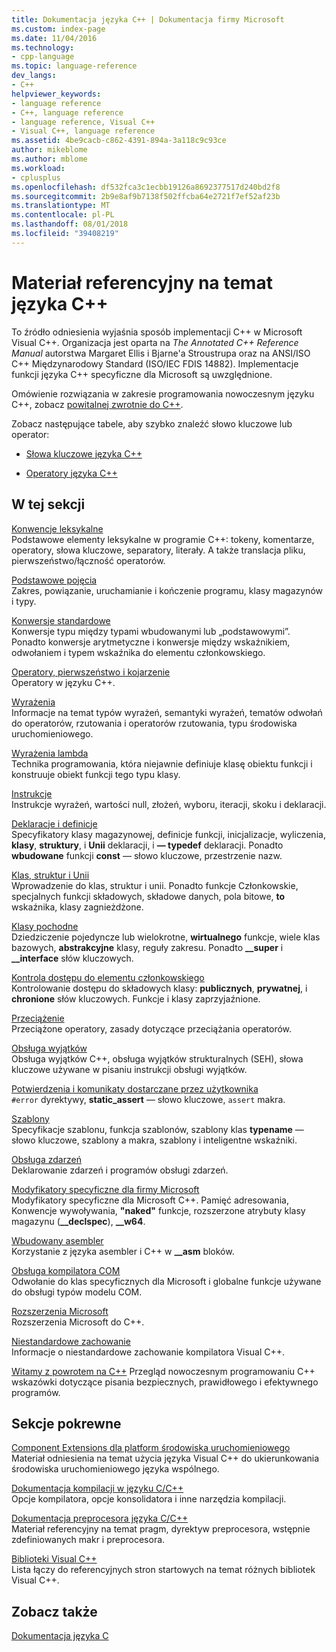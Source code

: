 ```yaml
---
title: Dokumentacja języka C++ | Dokumentacja firmy Microsoft
ms.custom: index-page
ms.date: 11/04/2016
ms.technology:
- cpp-language
ms.topic: language-reference
dev_langs:
- C++
helpviewer_keywords:
- language reference
- C++, language reference
- language reference, Visual C++
- Visual C++, language reference
ms.assetid: 4be9cacb-c862-4391-894a-3a118c9c93ce
author: mikeblome
ms.author: mblome
ms.workload:
- cplusplus
ms.openlocfilehash: df532fca3c1ecbb19126a8692377517d240bd2f8
ms.sourcegitcommit: 2b9e8af9b7138f502ffcba64e2721f7ef52af23b
ms.translationtype: MT
ms.contentlocale: pl-PL
ms.lasthandoff: 08/01/2018
ms.locfileid: "39408219"
---
```

# <a name="c-language-reference"></a>Materiał referencyjny na temat języka C++
To źródło odniesienia wyjaśnia sposób implementacji C++ w Microsoft Visual C++. Organizacja jest oparta na *The Annotated C++ Reference Manual* autorstwa Margaret Ellis i Bjarne'a Stroustrupa oraz na ANSI/ISO C++ Międzynarodowy Standard (ISO/IEC FDIS 14882). Implementacje funkcji języka C++ specyficzne dla Microsoft są uwzględnione.  

Omówienie rozwiązania w zakresie programowania nowoczesnym języku C++, zobacz [powitalnej zwrotnie do C++](welcome-back-to-cpp-modern-cpp.md).
  
 Zobacz następujące tabele, aby szybko znaleźć słowo kluczowe lub operator:  
  
-   [Słowa kluczowe języka C++](../cpp/keywords-cpp.md)  
  
-   [Operatory języka C++](../cpp/cpp-built-in-operators-precedence-and-associativity.md)  
  
## <a name="in-this-section"></a>W tej sekcji  

 [Konwencje leksykalne](../cpp/lexical-conventions.md)  
 Podstawowe elementy leksykalne w programie C++: tokeny, komentarze, operatory, słowa kluczowe, separatory, literały. A także translacja pliku, pierwszeństwo/łączność operatorów.  
  
 [Podstawowe pojęcia](../cpp/basic-concepts-cpp.md)  
 Zakres, powiązanie, uruchamianie i kończenie programu, klasy magazynów i typy.  
  
 [Konwersje standardowe](../cpp/standard-conversions.md)  
 Konwersje typu między typami wbudowanymi lub „podstawowymi”. Ponadto konwersje arytmetyczne i konwersje między wskaźnikiem, odwołaniem i typem wskaźnika do elementu członkowskiego.  
  
 [Operatory, pierwszeństwo i kojarzenie](../cpp/cpp-built-in-operators-precedence-and-associativity.md)  
 Operatory w języku C++.  
  
 [Wyrażenia](../cpp/expressions-cpp.md)  
 Informacje na temat typów wyrażeń, semantyki wyrażeń, tematów odwołań do operatorów, rzutowania i operatorów rzutowania, typu środowiska uruchomieniowego.  
  
 [Wyrażenia lambda](../cpp/lambda-expressions-in-cpp.md)  
 Technika programowania, która niejawnie definiuje klasę obiektu funkcji i konstruuje obiekt funkcji tego typu klasy.  
  
 [Instrukcje](../cpp/statements-cpp.md)  
 Instrukcje wyrażeń, wartości null, złożeń, wyboru, iteracji, skoku i deklaracji.  
  
 [Deklaracje i definicje](declarations-and-definitions-cpp.md)  
 Specyfikatory klasy magazynowej, definicje funkcji, inicjalizacje, wyliczenia, **klasy**, **struktury**, i **Unii** deklaracji, i **— typedef**  deklaracji. Ponadto **wbudowane** funkcji **const** — słowo kluczowe, przestrzenie nazw.  
  
 [Klas, struktur i Unii](../cpp/classes-and-structs-cpp.md)  
 Wprowadzenie do klas, struktur i unii. Ponadto funkcje Członkowskie, specjalnych funkcji składowych, składowe danych, pola bitowe, **to** wskaźnika, klasy zagnieżdżone.  
  
 [Klasy pochodne](../cpp/inheritance-cpp.md)  
 Dziedziczenie pojedyncze lub wielokrotne, **wirtualnego** funkcje, wiele klas bazowych, **abstrakcyjne** klasy, reguły zakresu. Ponadto **__super** i **__interface** słów kluczowych.  
  
 [Kontrola dostępu do elementu członkowskiego](../cpp/member-access-control-cpp.md)  
 Kontrolowanie dostępu do składowych klasy: **publicznych**, **prywatnej**, i **chronione** słów kluczowych. Funkcje i klasy zaprzyjaźnione.  
  
 [Przeciążenie](operator-overloading.md)  
 Przeciążone operatory, zasady dotyczące przeciążania operatorów.  
  
 [Obsługa wyjątków](../cpp/exception-handling-in-visual-cpp.md)  
 Obsługa wyjątków C++, obsługa wyjątków strukturalnych (SEH), słowa kluczowe używane w pisaniu instrukcji obsługi wyjątków.  
  
 [Potwierdzenia i komunikaty dostarczane przez użytkownika](../cpp/assertion-and-user-supplied-messages-cpp.md)  
 `#error` dyrektywy, **static_assert** — słowo kluczowe, `assert` makra.  
  
 [Szablony](../cpp/templates-cpp.md)  
 Specyfikacje szablonu, funkcja szablonów, szablony klas **typename** — słowo kluczowe, szablony a makra, szablony i inteligentne wskaźniki.  
  
 [Obsługa zdarzeń](../cpp/event-handling.md)  
 Deklarowanie zdarzeń i programów obsługi zdarzeń.  
  
 [Modyfikatory specyficzne dla firmy Microsoft](../cpp/microsoft-specific-modifiers.md)  
 Modyfikatory specyficzne dla Microsoft C++. Pamięć adresowania, Konwencje wywoływania, **"naked"** funkcje, rozszerzone atrybuty klasy magazynu (**__declspec**), **__w64**.  
  
 [Wbudowany asembler](../assembler/inline/inline-assembler.md)  
 Korzystanie z języka asembler i C++ w **__asm** bloków.  
  
 [Obsługa kompilatora COM](../cpp/compiler-com-support.md)  
 Odwołanie do klas specyficznych dla Microsoft i globalne funkcje używane do obsługi typów modelu COM.  
  
 [Rozszerzenia Microsoft](../cpp/microsoft-extensions.md)  
 Rozszerzenia Microsoft do C++.  
  
 [Niestandardowe zachowanie](../cpp/nonstandard-behavior.md)  
 Informacje o niestandardowe zachowanie kompilatora Visual C++.  

 [Witamy z powrotem na C++](welcome-back-to-cpp-modern-cpp.md) Przegląd nowoczesnym programowaniu C++ wskazówki dotyczące pisania bezpiecznych, prawidłowego i efektywnego programów.
  
## <a name="related-sections"></a>Sekcje pokrewne  
 [Component Extensions dla platform środowiska uruchomieniowego](../windows/component-extensions-for-runtime-platforms.md)  
 Materiał odniesienia na temat użycia języka Visual C++ do ukierunkowania środowiska uruchomieniowego języka wspólnego.  
  
 [Dokumentacja kompilacji w języku C/C++](../build/reference/c-cpp-building-reference.md)  
 Opcje kompilatora, opcje konsolidatora i inne narzędzia kompilacji.  
  
 [Dokumentacja preprocesora języka C/C++](../preprocessor/c-cpp-preprocessor-reference.md)  
 Materiał referencyjny na temat pragm, dyrektyw preprocesora, wstępnie zdefiniowanych makr i preprocesora.  
  
 [Biblioteki Visual C++](../standard-library/cpp-standard-library-reference.md)  
 Lista łączy do referencyjnych stron startowych na temat różnych bibliotek Visual C++.  
  
## <a name="see-also"></a>Zobacz także  
 [Dokumentacja języka C](../c-language/c-language-reference.md)